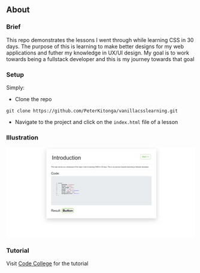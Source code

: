 ## About

### Brief

This repo demonstrates the lessons I went through while learning CSS in 30 days. The purpose of this is learning to make better designs for my web applications and futher my knowledge in UX/UI design. My goal is to work towards being a fullstack developer and this is my journey towards that goal

### Setup

Simply:
- Clone the repo 

```
git clone https://github.com/PeterKitonga/vanillacsslearning.git
```
- Navigate to the project and click on the `index.html` file of a lesson

### Illustration
![Illustration Example](images/vanillacss_learning_screenshot.png)

### Tutorial
Visit [Code College](https://codecollege.ca) for the tutorial